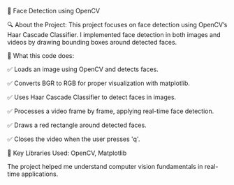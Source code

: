 🚀 Face Detection using OpenCV 

🔍 About the Project:
  This project focuses on face detection using OpenCV’s Haar Cascade Classifier. 
 I implemented face detection in both images and videos by drawing bounding boxes around detected faces.

📌 What this code does:

 ✅ Loads an image using OpenCV and detects faces.
 
 ✅ Converts BGR to RGB for proper visualization with matplotlib.
 
 ✅ Uses Haar Cascade Classifier to detect faces in images.
 
 ✅ Processes a video frame by frame, applying real-time face detection.
 
 ✅ Draws a red rectangle around detected faces.
 
 ✅ Closes the video when the user presses 'q'.

🔗 Key Libraries Used: OpenCV, Matplotlib


The project helped me understand computer vision fundamentals in real-time applications.
